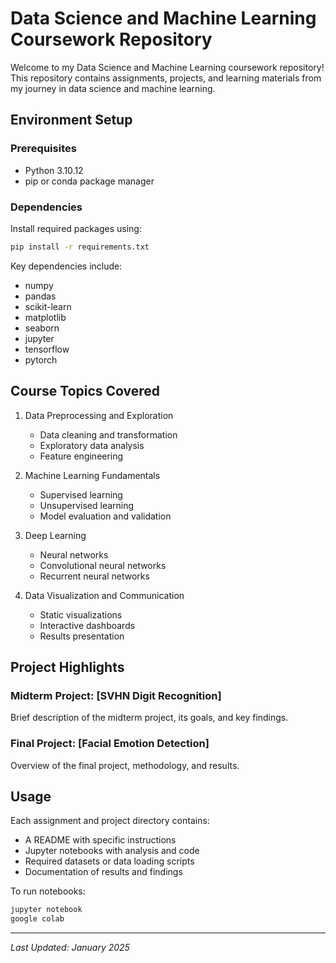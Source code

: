 # Data Science and Machine Learning Coursework Repository

Welcome to my Data Science and Machine Learning coursework repository! This repository contains assignments, projects, and learning materials from my journey in data science and machine learning.


## Environment Setup

### Prerequisites
- Python 3.10.12
- pip or conda package manager

### Dependencies
Install required packages using:

```bash
pip install -r requirements.txt
```

Key dependencies include:
- numpy
- pandas
- scikit-learn
- matplotlib
- seaborn
- jupyter
- tensorflow
- pytorch

## Course Topics Covered

1. Data Preprocessing and Exploration
   - Data cleaning and transformation
   - Exploratory data analysis
   - Feature engineering

2. Machine Learning Fundamentals
   - Supervised learning
   - Unsupervised learning
   - Model evaluation and validation

3. Deep Learning
   - Neural networks
   - Convolutional neural networks
   - Recurrent neural networks

4. Data Visualization and Communication
   - Static visualizations
   - Interactive dashboards
   - Results presentation

## Project Highlights

### Midterm Project: [SVHN Digit Recognition]
Brief description of the midterm project, its goals, and key findings.

### Final Project: [Facial Emotion Detection]
Overview of the final project, methodology, and results.

## Usage

Each assignment and project directory contains:
- A README with specific instructions
- Jupyter notebooks with analysis and code
- Required datasets or data loading scripts
- Documentation of results and findings

To run notebooks:
```bash
jupyter notebook
google colab
```

---
*Last Updated: January 2025*
